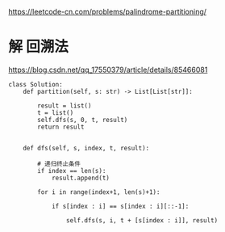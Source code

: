 https://leetcode-cn.com/problems/palindrome-partitioning/
# 解 回溯法
https://blog.csdn.net/qq_17550379/article/details/85466081
```python3
class Solution:
    def partition(self, s: str) -> List[List[str]]:
        
        result = list()
        t = list()
        self.dfs(s, 0, t, result)
        return result
        
        
    def dfs(self, s, index, t, result):
        
        # 递归终止条件
        if index == len(s):
            result.append(t)
        
        for i in range(index+1, len(s)+1):
            
            if s[index : i] == s[index : i][::-1]:
                
                self.dfs(s, i, t + [s[index : i]], result)
```
